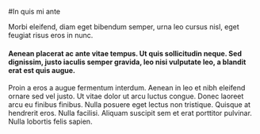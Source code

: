 #In quis mi ante

Morbi eleifend, diam eget bibendum semper, urna leo cursus nisl, eget feugiat risus eros in nunc.
#### Aenean placerat ac ante vitae tempus. Ut quis sollicitudin neque. Sed dignissim, justo iaculis semper gravida, leo nisi vulputate leo, a blandit erat est quis augue.
 Proin a eros a augue fermentum interdum. Aenean in leo et nibh eleifend ornare sed vel justo. Ut vitae dolor ut arcu luctus congue. Donec laoreet arcu eu finibus finibus. Nulla posuere eget lectus non tristique. Quisque at hendrerit eros.
 Nulla facilisi. Aliquam suscipit sem et erat porttitor pulvinar. Nulla lobortis felis sapien. 

